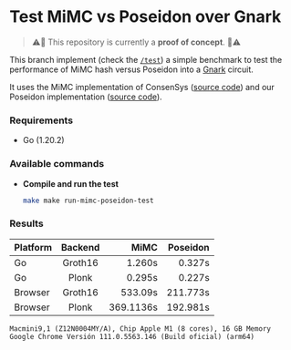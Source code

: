 # Test MiMC vs Poseidon over Gnark

> ⚠️🚧 This repository is currently a **proof of concept**. 🚧⚠️


This branch implement (check the [`/test`](./test)) a simple benchmark to test the performance of MiMC hash versus Poseidon into a [Gnark](https://github.com/ConsenSys/gnark) circuit.

It uses the MiMC implementation of ConsenSys ([source code](https://github.com/ConsenSys/gnark/blob/master/std/hash/mimc/mimc.go)) and our Poseidon implementation ([source code](./std/hash/poseidon/poseidon.go)).


### Requirements
* Go (1.20.2)

### Available commands
* **Compile and run the test**
  ```sh
  make make run-mimc-poseidon-test
  ```

### Results

| Platform | Backend | MiMC | Poseidon |
|:---|:---:|---:|---:|
| Go | Groth16 | 1.260s | 0.327s |
| Go | Plonk | 0.295s | 0.227s |
| Browser | Groth16 | 533.09s | 211.773s |
| Browser | Plonk | 369.1136s | 192.981s |

```
Macmini9,1 (Z12N0004MY/A), Chip Apple M1 (8 cores), 16 GB Memory
Google Chrome Versión 111.0.5563.146 (Build oficial) (arm64)
```